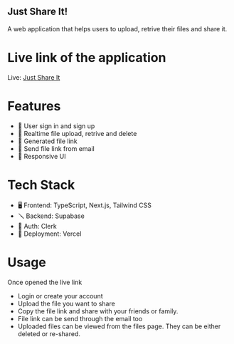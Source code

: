## Just Share It!
A web application that helps users to upload, retrive their files and share it.

# Live link of the application
Live: [Just Share It](https://just-share-it.vercel.app/)

# Features
- 🔐 User sign in and sign up 
- 🧠 Realtime file upload, retrive and delete
- 🔗 Generated file link
- 📩 Send file link from email
- 🌼 Responsive UI

# Tech Stack
- 🖥️ Frontend: TypeScript, Next.js, Tailwind CSS
- 🪛 Backend: Supabase
- 🔐 Auth: Clerk
- 🚀 Deployment: Vercel

# Usage
Once opened the live link
- Login or create your account
- Upload the file you want to share
- Copy the file link and share with your friends or family.
- File link can be send through the email too
- Uploaded files can be viewed from the files page. They can be either deleted or re-shared.

